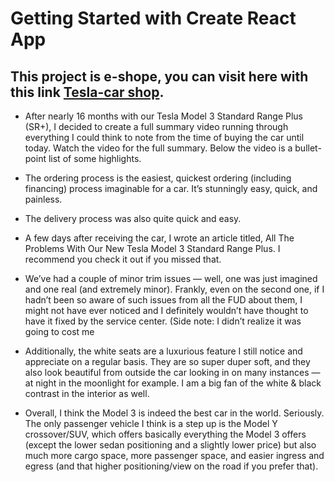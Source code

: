 # Getting Started with Create React App

## This project is e-shope, you can visit here with this link [Tesla-car shop](https://tesla-car-dbbc6.web.app).


- After nearly 16 months with our Tesla Model 3 Standard Range Plus (SR+), I decided to create a full summary video running through everything I could think to note from the time of buying the car until today. Watch the video for the full summary. Below the video is a bullet-point list of some highlights.


- The ordering process is the easiest, quickest ordering (including financing) process imaginable for a car. It’s stunningly easy, quick, and painless.
- The delivery process was also quite quick and easy.
- A few days after receiving the car, I wrote an article titled, All The Problems With Our New Tesla Model 3 Standard Range Plus. I recommend you check it out if you missed that.
- We’ve had a couple of minor trim issues — well, one was just imagined and one real (and extremely minor). Frankly, even on the second one, if I hadn’t been so aware of such issues from all the FUD about them, I might not have ever noticed and I definitely wouldn’t have thought to have it fixed by the service center. (Side note: I didn’t realize it was going to cost me
- Additionally, the white seats are a luxurious feature I still notice and appreciate on a regular basis. They are so super duper soft, and they also look beautiful from outside the car looking in on many instances — at night in the moonlight for example. I am a big fan of the white & black contrast in the interior as well.
- Overall, I think the Model 3 is indeed the best car in the world. Seriously. The only passenger vehicle I think is a step up is the Model Y crossover/SUV, which offers basically everything the Model 3 offers (except the lower sedan positioning and a slightly lower price) but also much more cargo space, more passenger space, and easier ingress and egress (and that higher positioning/view on the road if you prefer that).


